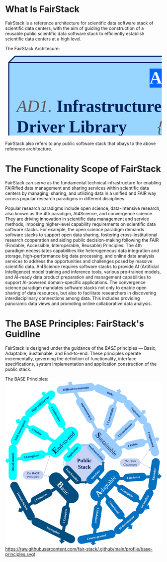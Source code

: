 # What Is FairStack
FairStack is a reference architecture for scientific data software stack of scientific data centers, with the aim of guiding the construction of a reusable public scientific data software stack to efficiently establish scientific data centers at a high level.

The FairStack Architecure:

<svg width="2769" height="1411" xmlns="http://www.w3.org/2000/svg" xmlns:xlink="http://www.w3.org/1999/xlink" xml:space="preserve" overflow="hidden"><g transform="translate(-682 -252)"><g><rect x="2118.5" y="1018.28" width="619.224" height="193.223" fill="#58BCFF" fill-opacity="0.529412"/><path d="M2737.72 1018.28 2756.5 999.5 2756.5 1192.72 2737.72 1211.5Z" fill="#4797CD" fill-rule="evenodd" fill-opacity="0.529412"/><path d="M2118.5 1018.28 2137.28 999.5 2756.5 999.5 2737.72 1018.28Z" fill="#79C9FF" fill-rule="evenodd" fill-opacity="0.529412"/><path d="M2118.5 1018.28 2137.28 999.5 2756.5 999.5 2756.5 1192.72 2737.72 1211.5 2118.5 1211.5ZM2118.5 1018.28 2737.72 1018.28 2756.5 999.5M2737.72 1018.28 2737.72 1211.5" stroke="#002060" stroke-width="3.4375" stroke-linecap="butt" stroke-linejoin="miter" stroke-miterlimit="8" stroke-opacity="1" fill="none" fill-rule="evenodd"/><text fill="#595959" fill-opacity="1" font-family="Times New Roman,Times New Roman_MSFontService,sans-serif" font-style="italic" font-variant="normal" font-weight="400" font-stretch="normal" font-size="55" text-anchor="start" direction="ltr" writing-mode="lr-tb" unicode-bidi="normal" text-decoration="none" transform="matrix(1 0 0 1 2143.5 1096)">AM3. </text><text fill="#002060" fill-opacity="1" font-family="Times New Roman,Times New Roman_MSFontService,sans-serif" font-style="normal" font-variant="normal" font-weight="700" font-stretch="normal" font-size="55" text-anchor="start" direction="ltr" writing-mode="lr-tb" unicode-bidi="normal" text-decoration="none" transform="matrix(1 0 0 1 2278.14 1096)">Knowledge Store</text><text fill="#595959" fill-opacity="1" font-family="Times New Roman,Times New Roman_MSFontService,sans-serif" font-style="italic" font-variant="normal" font-weight="400" font-stretch="normal" font-size="55" text-anchor="start" direction="ltr" writing-mode="lr-tb" unicode-bidi="normal" text-decoration="none" transform="matrix(1 0 0 1 2579.7 1190)">{FA3}</text><rect x="693.5" y="274.548" width="659.952" height="265.952" fill="#99D6FF" fill-opacity="1"/><path d="M1353.45 274.548 1373.5 254.5 1373.5 520.452 1353.45 540.5Z" fill="#7BACCD" fill-rule="evenodd" fill-opacity="1"/><path d="M693.5 274.548 713.548 254.5 1373.5 254.5 1353.45 274.548Z" fill="#ADDEFF" fill-rule="evenodd" fill-opacity="1"/><path d="M693.5 274.548 713.548 254.5 1373.5 254.5 1373.5 520.452 1353.45 540.5 693.5 540.5ZM693.5 274.548 1353.45 274.548 1373.5 254.5M1353.45 274.548 1353.45 540.5" stroke="#002060" stroke-width="3.4375" stroke-linecap="butt" stroke-linejoin="miter" stroke-miterlimit="8" stroke-opacity="1" fill="none" fill-rule="evenodd"/><text fill="#595959" fill-opacity="1" font-family="Times New Roman,Times New Roman_MSFontService,sans-serif" font-style="italic" font-variant="normal" font-weight="400" font-stretch="normal" font-size="55" text-anchor="start" direction="ltr" writing-mode="lr-tb" unicode-bidi="normal" text-decoration="none" transform="matrix(1 0 0 1 718.73 433)">AD1. </text><text fill="#002060" fill-opacity="1" font-family="Times New Roman,Times New Roman_MSFontService,sans-serif" font-style="normal" font-variant="normal" font-weight="700" font-stretch="normal" font-size="55" text-anchor="start" direction="ltr" writing-mode="lr-tb" unicode-bidi="normal" text-decoration="none" transform="matrix(1 0 0 1 847.063 433)">Infrastructure</text><text fill="#002060" fill-opacity="1" font-family="Times New Roman,Times New Roman_MSFontService,sans-serif" font-style="normal" font-variant="normal" font-weight="700" font-stretch="normal" font-size="55" text-anchor="start" direction="ltr" writing-mode="lr-tb" unicode-bidi="normal" text-decoration="none" transform="matrix(1 0 0 1 718.73 499)">Driver Library </text><text fill="#595959" fill-opacity="1" font-family="Times New Roman,Times New Roman_MSFontService,sans-serif" font-style="italic" font-variant="normal" font-weight="400" font-stretch="normal" font-size="55" text-anchor="start" direction="ltr" writing-mode="lr-tb" unicode-bidi="normal" text-decoration="none" transform="matrix(1 0 0 1 1170.92 499)">{FB5}</text><rect x="1370.5" y="273.026" width="2057.47" height="264.474" fill="#99D6FF" fill-opacity="1"/><path d="M3427.97 273.026 3446.5 254.5 3446.5 518.974 3427.97 537.5Z" fill="#7BACCD" fill-rule="evenodd" fill-opacity="1"/><path d="M1370.5 273.026 1389.03 254.5 3446.5 254.5 3427.97 273.026Z" fill="#ADDEFF" fill-rule="evenodd" fill-opacity="1"/><path d="M1370.5 273.026 1389.03 254.5 3446.5 254.5 3446.5 518.974 3427.97 537.5 1370.5 537.5ZM1370.5 273.026 3427.97 273.026 3446.5 254.5M3427.97 273.026 3427.97 537.5" stroke="#002060" stroke-width="3.4375" stroke-linecap="butt" stroke-linejoin="miter" stroke-miterlimit="8" stroke-opacity="1" fill="none" fill-rule="evenodd"/><text fill="#595959" fill-opacity="1" font-family="Times New Roman,Times New Roman_MSFontService,sans-serif" font-style="italic" font-variant="normal" font-weight="400" font-stretch="normal" font-size="55" text-anchor="start" direction="ltr" writing-mode="lr-tb" unicode-bidi="normal" text-decoration="none" transform="matrix(1 0 0 1 1395.56 431)">AD3. </text><text fill="#002060" fill-opacity="1" font-family="Times New Roman,Times New Roman_MSFontService,sans-serif" font-style="normal" font-variant="normal" font-weight="700" font-stretch="normal" font-size="55" text-anchor="start" direction="ltr" writing-mode="lr-tb" unicode-bidi="normal" text-decoration="none" transform="matrix(1 0 0 1 1523.89 431)">Domain Operator</text><text fill="#002060" fill-opacity="1" font-family="Times New Roman,Times New Roman_MSFontService,sans-serif" font-style="normal" font-variant="normal" font-weight="700" font-stretch="normal" font-size="55" text-anchor="start" direction="ltr" writing-mode="lr-tb" unicode-bidi="normal" text-decoration="none" transform="matrix(1 0 0 1 1395.56 497)">Library</text><text fill="#595959" fill-opacity="1" font-family="Times New Roman,Times New Roman_MSFontService,sans-serif" font-style="italic" font-variant="normal" font-weight="400" font-stretch="normal" font-size="55" text-anchor="start" direction="ltr" writing-mode="lr-tb" unicode-bidi="normal" text-decoration="none" transform="matrix(1 0 0 1 1706.08 497)">{FD5, FA5, FC5}   </text><rect x="2116.5" y="355.035" width="896.465" height="184.465" fill="#99D6FF" fill-opacity="1"/><path d="M3012.97 355.035 3032.5 335.5 3032.5 519.965 3012.97 539.5Z" fill="#7BACCD" fill-rule="evenodd" fill-opacity="1"/><path d="M2116.5 355.035 2136.04 335.5 3032.5 335.5 3012.97 355.035Z" fill="#ADDEFF" fill-rule="evenodd" fill-opacity="1"/><path d="M2116.5 355.035 2136.04 335.5 3032.5 335.5 3032.5 519.965 3012.97 539.5 2116.5 539.5ZM2116.5 355.035 3012.97 355.035 3032.5 335.5M3012.97 355.035 3012.97 539.5" stroke="#002060" stroke-width="3.4375" stroke-linecap="butt" stroke-linejoin="miter" stroke-miterlimit="8" stroke-opacity="1" fill="none" fill-rule="evenodd"/><text fill="#595959" fill-opacity="1" font-family="Times New Roman,Times New Roman_MSFontService,sans-serif" font-style="italic" font-variant="normal" font-weight="400" font-stretch="normal" font-size="55" text-anchor="start" direction="ltr" writing-mode="lr-tb" unicode-bidi="normal" text-decoration="none" transform="matrix(1 0 0 1 2207.97 433)">AD2. </text><text fill="#002060" fill-opacity="1" font-family="Times New Roman,Times New Roman_MSFontService,sans-serif" font-style="normal" font-variant="normal" font-weight="700" font-stretch="normal" font-size="55" text-anchor="start" direction="ltr" writing-mode="lr-tb" unicode-bidi="normal" text-decoration="none" transform="matrix(1 0 0 1 2336.3 433)">Domain Schema </text><text fill="#002060" fill-opacity="1" font-family="Times New Roman,Times New Roman_MSFontService,sans-serif" font-style="normal" font-variant="normal" font-weight="700" font-stretch="normal" font-size="55" text-anchor="start" direction="ltr" writing-mode="lr-tb" unicode-bidi="normal" text-decoration="none" transform="matrix(1 0 0 1 2733.33 433)">Library</text><text fill="#595959" fill-opacity="1" font-family="Times New Roman,Times New Roman_MSFontService,sans-serif" font-style="italic" font-variant="normal" font-weight="400" font-stretch="normal" font-size="55" text-anchor="start" direction="ltr" writing-mode="lr-tb" unicode-bidi="normal" text-decoration="none" transform="matrix(1 0 0 1 2841.34 499)">{FO5}</text><rect x="693.5" y="1353.99" width="621.507" height="292.506" fill="#DCE4F8" fill-opacity="1"/><path d="M1315.01 1353.99 1334.5 1334.5 1334.5 1627.01 1315.01 1646.5Z" fill="#B1B7C7" fill-rule="evenodd" fill-opacity="1"/><path d="M693.5 1353.99 712.993 1334.5 1334.5 1334.5 1315.01 1353.99Z" fill="#E3E9F9" fill-rule="evenodd" fill-opacity="1"/><path d="M693.5 1353.99 712.993 1334.5 1334.5 1334.5 1334.5 1627.01 1315.01 1646.5 693.5 1646.5ZM693.5 1353.99 1315.01 1353.99 1334.5 1334.5M1315.01 1353.99 1315.01 1646.5" stroke="#002060" stroke-width="3.4375" stroke-linecap="butt" stroke-linejoin="miter" stroke-miterlimit="8" stroke-opacity="1" fill="none" fill-rule="evenodd"/><text fill="#595959" fill-opacity="1" font-family="Times New Roman,Times New Roman_MSFontService,sans-serif" font-style="italic" font-variant="normal" font-weight="400" font-stretch="normal" font-size="55" text-anchor="start" direction="ltr" writing-mode="lr-tb" unicode-bidi="normal" text-decoration="none" transform="matrix(1 0 0 1 718.73 1433)">AI1. </text><text fill="#002060" fill-opacity="1" font-family="Times New Roman,Times New Roman_MSFontService,sans-serif" font-style="normal" font-variant="normal" font-weight="700" font-stretch="normal" font-size="55" text-anchor="start" direction="ltr" writing-mode="lr-tb" unicode-bidi="normal" text-decoration="none" transform="matrix(1 0 0 1 825.866 1433)">Infrastructure </text><text fill="#002060" fill-opacity="1" font-family="Times New Roman,Times New Roman_MSFontService,sans-serif" font-style="normal" font-variant="normal" font-weight="700" font-stretch="normal" font-size="55" text-anchor="start" direction="ltr" writing-mode="lr-tb" unicode-bidi="normal" text-decoration="none" transform="matrix(1 0 0 1 718.73 1499)">Manager</text><text fill="#595959" fill-opacity="1" font-family="Times New Roman,Times New Roman_MSFontService,sans-serif" font-style="italic" font-variant="normal" font-weight="400" font-stretch="normal" font-size="55" text-anchor="start" direction="ltr" writing-mode="lr-tb" unicode-bidi="normal" text-decoration="none" transform="matrix(1 0 0 1 1021.23 1609)">{FB1, FD1}</text><rect x="693.5" y="1141.95" width="620.555" height="192.554" fill="#DCE4F8" fill-opacity="1"/><path d="M1314.05 1141.95 1334.5 1121.5 1334.5 1314.05 1314.05 1334.5Z" fill="#B1B7C7" fill-rule="evenodd" fill-opacity="1"/><path d="M693.5 1141.95 713.945 1121.5 1334.5 1121.5 1314.05 1141.95Z" fill="#E3E9F9" fill-rule="evenodd" fill-opacity="1"/><path d="M693.5 1141.95 713.945 1121.5 1334.5 1121.5 1334.5 1314.05 1314.05 1334.5 693.5 1334.5ZM693.5 1141.95 1314.05 1141.95 1334.5 1121.5M1314.05 1141.95 1314.05 1334.5" stroke="#002060" stroke-width="3.4375" stroke-linecap="butt" stroke-linejoin="miter" stroke-miterlimit="8" stroke-opacity="1" fill="none" fill-rule="evenodd"/><text fill="#595959" fill-opacity="1" font-family="Times New Roman,Times New Roman_MSFontService,sans-serif" font-style="italic" font-variant="normal" font-weight="400" font-stretch="normal" font-size="55" text-anchor="start" direction="ltr" writing-mode="lr-tb" unicode-bidi="normal" text-decoration="none" transform="matrix(1 0 0 1 718.73 1221)">AI2. </text><text fill="#002060" fill-opacity="1" font-family="Times New Roman,Times New Roman_MSFontService,sans-serif" font-style="normal" font-variant="normal" font-weight="700" font-stretch="normal" font-size="55" text-anchor="start" direction="ltr" writing-mode="lr-tb" unicode-bidi="normal" text-decoration="none" transform="matrix(1 0 0 1 825.866 1221)">AAI</text><text fill="#595959" fill-opacity="1" font-family="Times New Roman,Times New Roman_MSFontService,sans-serif" font-style="italic" font-variant="normal" font-weight="400" font-stretch="normal" font-size="55" text-anchor="start" direction="ltr" writing-mode="lr-tb" unicode-bidi="normal" text-decoration="none" transform="matrix(1 0 0 1 1017.79 1315)">{FO1, FC1}</text><rect x="693.5" y="614.336" width="619.164" height="507.164" fill="#DCE4F8" fill-opacity="1"/><path d="M1312.66 614.336 1331.5 595.5 1331.5 1102.66 1312.66 1121.5Z" fill="#B1B7C7" fill-rule="evenodd" fill-opacity="1"/><path d="M693.5 614.336 712.336 595.5 1331.5 595.5 1312.66 614.336Z" fill="#E3E9F9" fill-rule="evenodd" fill-opacity="1"/><path d="M693.5 614.336 712.336 595.5 1331.5 595.5 1331.5 1102.66 1312.66 1121.5 693.5 1121.5ZM693.5 614.336 1312.66 614.336 1331.5 595.5M1312.66 614.336 1312.66 1121.5" stroke="#002060" stroke-width="3.4375" stroke-linecap="butt" stroke-linejoin="miter" stroke-miterlimit="8" stroke-opacity="1" fill="none" fill-rule="evenodd"/><text fill="#595959" fill-opacity="1" font-family="Times New Roman,Times New Roman_MSFontService,sans-serif" font-style="italic" font-variant="normal" font-weight="400" font-stretch="normal" font-size="55" text-anchor="start" direction="ltr" writing-mode="lr-tb" unicode-bidi="normal" text-decoration="none" transform="matrix(1 0 0 1 735.872 852)">AI3. </text><text fill="#002060" fill-opacity="1" font-family="Times New Roman,Times New Roman_MSFontService,sans-serif" font-style="normal" font-variant="normal" font-weight="700" font-stretch="normal" font-size="55" text-anchor="start" direction="ltr" writing-mode="lr-tb" unicode-bidi="normal" text-decoration="none" transform="matrix(1 0 0 1 843.007 852)">Model Training &amp; </text><text fill="#002060" fill-opacity="1" font-family="Times New Roman,Times New Roman_MSFontService,sans-serif" font-style="normal" font-variant="normal" font-weight="700" font-stretch="normal" font-size="55" text-anchor="start" direction="ltr" writing-mode="lr-tb" unicode-bidi="normal" text-decoration="none" transform="matrix(1 0 0 1 734.474 918)">Reasoning Framework</text><text fill="#595959" fill-opacity="1" font-family="Times New Roman,Times New Roman_MSFontService,sans-serif" font-style="italic" font-variant="normal" font-weight="400" font-stretch="normal" font-size="55" text-anchor="start" direction="ltr" writing-mode="lr-tb" unicode-bidi="normal" text-decoration="none" transform="matrix(1 0 0 1 1154.93 1078)">{FA1}</text><path d="M862.069 648.445 1214 648.445 1214 709.445 862.069 709.445Z" fill="#0066FF" fill-rule="evenodd" fill-opacity="1"/><path d="M960.703 714.445 1101.64 714.445 1101.64 775.445 960.703 775.445Z" fill="#0066FF" fill-rule="evenodd" fill-opacity="1"/><text fill="#FFFFFF" fill-opacity="1" font-family="Times New Roman,Times New Roman_MSFontService,sans-serif" font-style="normal" font-variant="normal" font-weight="700" font-stretch="normal" font-size="55" text-anchor="start" direction="ltr" writing-mode="lr-tb" unicode-bidi="normal" text-decoration="none" transform="matrix(1 0 0 1 862.069 696)">Infrastructure </text><text fill="#FFFFFF" fill-opacity="1" font-family="Times New Roman,Times New Roman_MSFontService,sans-serif" font-style="normal" font-variant="normal" font-weight="700" font-stretch="normal" font-size="55" text-anchor="start" direction="ltr" writing-mode="lr-tb" unicode-bidi="normal" text-decoration="none" transform="matrix(1 0 0 1 960.703 762)">Layer</text><rect x="1435.5" y="1126.91" width="558.585" height="519.585" fill="#C4CFF3" fill-opacity="1"/><path d="M1994.09 1126.91 2013.5 1107.5 2013.5 1627.09 1994.09 1646.5Z" fill="#9EA6C3" fill-rule="evenodd" fill-opacity="1"/><path d="M1435.5 1126.91 1454.91 1107.5 2013.5 1107.5 1994.09 1126.91Z" fill="#D0D8F5" fill-rule="evenodd" fill-opacity="1"/><path d="M1435.5 1126.91 1454.91 1107.5 2013.5 1107.5 2013.5 1627.09 1994.09 1646.5 1435.5 1646.5ZM1435.5 1126.91 1994.09 1126.91 2013.5 1107.5M1994.09 1126.91 1994.09 1646.5" stroke="#002060" stroke-width="3.4375" stroke-linecap="butt" stroke-linejoin="miter" stroke-miterlimit="8" stroke-opacity="1" fill="none" fill-rule="evenodd"/><text fill="#595959" fill-opacity="1" font-family="Times New Roman,Times New Roman_MSFontService,sans-serif" font-style="italic" font-variant="normal" font-weight="400" font-stretch="normal" font-size="55" text-anchor="start" direction="ltr" writing-mode="lr-tb" unicode-bidi="normal" text-decoration="none" transform="matrix(1 0 0 1 1460.51 1206)">AP1. </text><text fill="#002060" fill-opacity="1" font-family="Times New Roman,Times New Roman_MSFontService,sans-serif" font-style="normal" font-variant="normal" font-weight="700" font-stretch="normal" font-size="55" text-anchor="start" direction="ltr" writing-mode="lr-tb" unicode-bidi="normal" text-decoration="none" transform="matrix(1 0 0 1 1583.11 1206)">Big Data </text><text fill="#002060" fill-opacity="1" font-family="Times New Roman,Times New Roman_MSFontService,sans-serif" font-style="normal" font-variant="normal" font-weight="700" font-stretch="normal" font-size="55" text-anchor="start" direction="ltr" writing-mode="lr-tb" unicode-bidi="normal" text-decoration="none" transform="matrix(1 0 0 1 1460.51 1272)">Pipeline Framework</text><text fill="#595959" fill-opacity="1" font-family="Times New Roman,Times New Roman_MSFontService,sans-serif" font-style="italic" font-variant="normal" font-weight="400" font-stretch="normal" font-size="55" text-anchor="start" direction="ltr" writing-mode="lr-tb" unicode-bidi="normal" text-decoration="none" transform="matrix(1 0 0 1 1460.51 1476)">{FB2, FO2, FD2, FC2}</text><rect x="1437.5" y="613.604" width="554.896" height="493.896" fill="#C4CFF3" fill-opacity="1"/><path d="M1992.4 613.604 2010.5 595.5 2010.5 1089.4 1992.4 1107.5Z" fill="#9EA6C3" fill-rule="evenodd" fill-opacity="1"/><path d="M1437.5 613.604 1455.6 595.5 2010.5 595.5 1992.4 613.604Z" fill="#D0D8F5" fill-rule="evenodd" fill-opacity="1"/><path d="M1437.5 613.604 1455.6 595.5 2010.5 595.5 2010.5 1089.4 1992.4 1107.5 1437.5 1107.5ZM1437.5 613.604 1992.4 613.604 2010.5 595.5M1992.4 613.604 1992.4 1107.5" stroke="#002060" stroke-width="3.4375" stroke-linecap="butt" stroke-linejoin="miter" stroke-miterlimit="8" stroke-opacity="1" fill="none" fill-rule="evenodd"/><text fill="#595959" fill-opacity="1" font-family="Times New Roman,Times New Roman_MSFontService,sans-serif" font-style="italic" font-variant="normal" font-weight="400" font-stretch="normal" font-size="55" text-anchor="start" direction="ltr" writing-mode="lr-tb" unicode-bidi="normal" text-decoration="none" transform="matrix(1 0 0 1 1462.73 844)">AP2. </text><text fill="#002060" fill-opacity="1" font-family="Times New Roman,Times New Roman_MSFontService,sans-serif" font-style="normal" font-variant="normal" font-weight="700" font-stretch="normal" font-size="55" text-anchor="start" direction="ltr" writing-mode="lr-tb" unicode-bidi="normal" text-decoration="none" transform="matrix(1 0 0 1 1585.34 844)">Knowledge </text><text fill="#002060" fill-opacity="1" font-family="Times New Roman,Times New Roman_MSFontService,sans-serif" font-style="normal" font-variant="normal" font-weight="700" font-stretch="normal" font-size="55" text-anchor="start" direction="ltr" writing-mode="lr-tb" unicode-bidi="normal" text-decoration="none" transform="matrix(1 0 0 1 1462.73 910)">Extraction </text><text fill="#002060" fill-opacity="1" font-family="Times New Roman,Times New Roman_MSFontService,sans-serif" font-style="normal" font-variant="normal" font-weight="700" font-stretch="normal" font-size="55" text-anchor="start" direction="ltr" writing-mode="lr-tb" unicode-bidi="normal" text-decoration="none" transform="matrix(1 0 0 1 1462.73 976)">Operators</text><text fill="#595959" fill-opacity="1" font-family="Times New Roman,Times New Roman_MSFontService,sans-serif" font-style="italic" font-variant="normal" font-weight="400" font-stretch="normal" font-size="55" text-anchor="start" direction="ltr" writing-mode="lr-tb" unicode-bidi="normal" text-decoration="none" transform="matrix(1 0 0 1 1833.61 1070)">{FA2}</text><rect x="2114.5" y="1457.72" width="624.781" height="188.78" fill="#58BCFF" fill-opacity="0.529412"/><path d="M2739.28 1457.72 2756.5 1440.5 2756.5 1629.28 2739.28 1646.5Z" fill="#4797CD" fill-rule="evenodd" fill-opacity="0.529412"/><path d="M2114.5 1457.72 2131.72 1440.5 2756.5 1440.5 2739.28 1457.72Z" fill="#79C9FF" fill-rule="evenodd" fill-opacity="0.529412"/><path d="M2114.5 1457.72 2131.72 1440.5 2756.5 1440.5 2756.5 1629.28 2739.28 1646.5 2114.5 1646.5ZM2114.5 1457.72 2739.28 1457.72 2756.5 1440.5M2739.28 1457.72 2739.28 1646.5" stroke="#002060" stroke-width="3.4375" stroke-linecap="butt" stroke-linejoin="miter" stroke-miterlimit="8" stroke-opacity="1" fill="none" fill-rule="evenodd"/><text fill="#595959" fill-opacity="1" font-family="Times New Roman,Times New Roman_MSFontService,sans-serif" font-style="italic" font-variant="normal" font-weight="400" font-stretch="normal" font-size="55" text-anchor="start" direction="ltr" writing-mode="lr-tb" unicode-bidi="normal" text-decoration="none" transform="matrix(1 0 0 1 2140.04 1539)">AM1. </text><text fill="#002060" fill-opacity="1" font-family="Times New Roman,Times New Roman_MSFontService,sans-serif" font-style="normal" font-variant="normal" font-weight="700" font-stretch="normal" font-size="55" text-anchor="start" direction="ltr" writing-mode="lr-tb" unicode-bidi="normal" text-decoration="none" transform="matrix(1 0 0 1 2274.67 1539)">Unified Data </text><text fill="#002060" fill-opacity="1" font-family="Times New Roman,Times New Roman_MSFontService,sans-serif" font-style="normal" font-variant="normal" font-weight="700" font-stretch="normal" font-size="55" text-anchor="start" direction="ltr" writing-mode="lr-tb" unicode-bidi="normal" text-decoration="none" transform="matrix(1 0 0 1 2140.04 1605)">Store</text><text fill="#595959" fill-opacity="1" font-family="Times New Roman,Times New Roman_MSFontService,sans-serif" font-style="italic" font-variant="normal" font-weight="400" font-stretch="normal" font-size="55" text-anchor="start" direction="ltr" writing-mode="lr-tb" unicode-bidi="normal" text-decoration="none" transform="matrix(1 0 0 1 2567.02 1605)">{FB3}</text><rect x="2118.5" y="612.708" width="618.792" height="386.792" fill="#58BCFF" fill-opacity="0.529412"/><path d="M2737.29 612.708 2755.5 594.5 2755.5 981.292 2737.29 999.5Z" fill="#4797CD" fill-rule="evenodd" fill-opacity="0.529412"/><path d="M2118.5 612.708 2136.71 594.5 2755.5 594.5 2737.29 612.708Z" fill="#79C9FF" fill-rule="evenodd" fill-opacity="0.529412"/><path d="M2118.5 612.708 2136.71 594.5 2755.5 594.5 2755.5 981.292 2737.29 999.5 2118.5 999.5ZM2118.5 612.708 2737.29 612.708 2755.5 594.5M2737.29 612.708 2737.29 999.5" stroke="#002060" stroke-width="3.4375" stroke-linecap="butt" stroke-linejoin="miter" stroke-miterlimit="8" stroke-opacity="1" fill="none" fill-rule="evenodd"/><text fill="#595959" fill-opacity="1" font-family="Times New Roman,Times New Roman_MSFontService,sans-serif" font-style="italic" font-variant="normal" font-weight="400" font-stretch="normal" font-size="55" text-anchor="start" direction="ltr" writing-mode="lr-tb" unicode-bidi="normal" text-decoration="none" transform="matrix(1 0 0 1 2143.84 842)">AM4. </text><text fill="#002060" fill-opacity="1" font-family="Times New Roman,Times New Roman_MSFontService,sans-serif" font-style="normal" font-variant="normal" font-weight="700" font-stretch="normal" font-size="55" text-anchor="start" direction="ltr" writing-mode="lr-tb" unicode-bidi="normal" text-decoration="none" transform="matrix(1 0 0 1 2278.48 842)">Semantic Data </text><text fill="#002060" fill-opacity="1" font-family="Times New Roman,Times New Roman_MSFontService,sans-serif" font-style="normal" font-variant="normal" font-weight="700" font-stretch="normal" font-size="55" text-anchor="start" direction="ltr" writing-mode="lr-tb" unicode-bidi="normal" text-decoration="none" transform="matrix(1 0 0 1 2143.84 908)">Provider</text><rect x="2840.5" y="1409.33" width="588.169" height="238.169" fill="#58BCFF" fill-opacity="0.341176"/><path d="M3428.67 1409.33 3447.5 1390.5 3447.5 1628.67 3428.67 1647.5Z" fill="#4797CD" fill-rule="evenodd" fill-opacity="0.341176"/><path d="M2840.5 1409.33 2859.33 1390.5 3447.5 1390.5 3428.67 1409.33Z" fill="#79C9FF" fill-rule="evenodd" fill-opacity="0.341176"/><path d="M2840.5 1409.33 2859.33 1390.5 3447.5 1390.5 3447.5 1628.67 3428.67 1647.5 2840.5 1647.5ZM2840.5 1409.33 3428.67 1409.33 3447.5 1390.5M3428.67 1409.33 3428.67 1647.5" stroke="#002060" stroke-width="3.4375" stroke-linecap="butt" stroke-linejoin="miter" stroke-miterlimit="8" stroke-opacity="1" fill="none" fill-rule="evenodd"/><text fill="#595959" fill-opacity="1" font-family="Times New Roman,Times New Roman_MSFontService,sans-serif" font-style="italic" font-variant="normal" font-weight="400" font-stretch="normal" font-size="55" text-anchor="start" direction="ltr" writing-mode="lr-tb" unicode-bidi="normal" text-decoration="none" transform="matrix(1 0 0 1 2866.09 1479)">AA1. </text><text fill="#002060" fill-opacity="1" font-family="Times New Roman,Times New Roman_MSFontService,sans-serif" font-style="normal" font-variant="normal" font-weight="700" font-stretch="normal" font-size="55" text-anchor="start" direction="ltr" writing-mode="lr-tb" unicode-bidi="normal" text-decoration="none" transform="matrix(1 0 0 1 2988.69 1479)">Data Sharing </text><text fill="#002060" fill-opacity="1" font-family="Times New Roman,Times New Roman_MSFontService,sans-serif" font-style="normal" font-variant="normal" font-weight="700" font-stretch="normal" font-size="55" text-anchor="start" direction="ltr" writing-mode="lr-tb" unicode-bidi="normal" text-decoration="none" transform="matrix(1 0 0 1 2866.09 1545)">Service Engine</text><text fill="#595959" fill-opacity="1" font-family="Times New Roman,Times New Roman_MSFontService,sans-serif" font-style="italic" font-variant="normal" font-weight="400" font-stretch="normal" font-size="55" text-anchor="start" direction="ltr" writing-mode="lr-tb" unicode-bidi="normal" text-decoration="none" transform="matrix(1 0 0 1 3257.96 1617)">{FO4}</text><rect x="2844.5" y="1125.6" width="581.897" height="265.897" fill="#58BCFF" fill-opacity="0.341176"/><path d="M3426.4 1125.6 3447.5 1104.5 3447.5 1370.4 3426.4 1391.5Z" fill="#4797CD" fill-rule="evenodd" fill-opacity="0.341176"/><path d="M2844.5 1125.6 2865.6 1104.5 3447.5 1104.5 3426.4 1125.6Z" fill="#79C9FF" fill-rule="evenodd" fill-opacity="0.341176"/><path d="M2844.5 1125.6 2865.6 1104.5 3447.5 1104.5 3447.5 1370.4 3426.4 1391.5 2844.5 1391.5ZM2844.5 1125.6 3426.4 1125.6 3447.5 1104.5M3426.4 1125.6 3426.4 1391.5" stroke="#002060" stroke-width="3.4375" stroke-linecap="butt" stroke-linejoin="miter" stroke-miterlimit="8" stroke-opacity="1" fill="none" fill-rule="evenodd"/><text fill="#595959" fill-opacity="1" font-family="Times New Roman,Times New Roman_MSFontService,sans-serif" font-style="italic" font-variant="normal" font-weight="400" font-stretch="normal" font-size="55" text-anchor="start" direction="ltr" writing-mode="lr-tb" unicode-bidi="normal" text-decoration="none" transform="matrix(1 0 0 1 2869.69 1204)">AA2. </text><text fill="#002060" fill-opacity="1" font-family="Times New Roman,Times New Roman_MSFontService,sans-serif" font-style="normal" font-variant="normal" font-weight="700" font-stretch="normal" font-size="55" text-anchor="start" direction="ltr" writing-mode="lr-tb" unicode-bidi="normal" text-decoration="none" transform="matrix(1 0 0 1 2992.29 1204)">Data</text><text fill="#002060" fill-opacity="1" font-family="Times New Roman,Times New Roman_MSFontService,sans-serif" font-style="normal" font-variant="normal" font-weight="700" font-stretch="normal" font-size="55" text-anchor="start" direction="ltr" writing-mode="lr-tb" unicode-bidi="normal" text-decoration="none" transform="matrix(1 0 0 1 3115.88 1204)">Analysis </text><text fill="#002060" fill-opacity="1" font-family="Times New Roman,Times New Roman_MSFontService,sans-serif" font-style="normal" font-variant="normal" font-weight="700" font-stretch="normal" font-size="55" text-anchor="start" direction="ltr" writing-mode="lr-tb" unicode-bidi="normal" text-decoration="none" transform="matrix(1 0 0 1 2869.69 1270)">Service Engine</text><text fill="#595959" fill-opacity="1" font-family="Times New Roman,Times New Roman_MSFontService,sans-serif" font-style="italic" font-variant="normal" font-weight="400" font-stretch="normal" font-size="55" text-anchor="start" direction="ltr" writing-mode="lr-tb" unicode-bidi="normal" text-decoration="none" transform="matrix(1 0 0 1 3017.71 1353)">{FB4, FD4, FA4}</text><rect x="2845.5" y="613.217" width="580.283" height="489.283" fill="#58BCFF" fill-opacity="0.341176"/><path d="M3425.78 613.217 3447.5 591.5 3447.5 1080.78 3425.78 1102.5Z" fill="#4797CD" fill-rule="evenodd" fill-opacity="0.341176"/><path d="M2845.5 613.217 2867.22 591.5 3447.5 591.5 3425.78 613.217Z" fill="#79C9FF" fill-rule="evenodd" fill-opacity="0.341176"/><path d="M2845.5 613.217 2867.22 591.5 3447.5 591.5 3447.5 1080.78 3425.78 1102.5 2845.5 1102.5ZM2845.5 613.217 3425.78 613.217 3447.5 591.5M3425.78 613.217 3425.78 1102.5" stroke="#002060" stroke-width="3.4375" stroke-linecap="butt" stroke-linejoin="miter" stroke-miterlimit="8" stroke-opacity="1" fill="none" fill-rule="evenodd"/><text fill="#595959" fill-opacity="1" font-family="Times New Roman,Times New Roman_MSFontService,sans-serif" font-style="italic" font-variant="normal" font-weight="400" font-stretch="normal" font-size="55" text-anchor="start" direction="ltr" writing-mode="lr-tb" unicode-bidi="normal" text-decoration="none" transform="matrix(1 0 0 1 2870.72 844)">AA3. </text><text fill="#002060" fill-opacity="1" font-family="Times New Roman,Times New Roman_MSFontService,sans-serif" font-style="normal" font-variant="normal" font-weight="700" font-stretch="normal" font-size="55" text-anchor="start" direction="ltr" writing-mode="lr-tb" unicode-bidi="normal" text-decoration="none" transform="matrix(1 0 0 1 2993.32 844)">Collaborative </text><text fill="#002060" fill-opacity="1" font-family="Times New Roman,Times New Roman_MSFontService,sans-serif" font-style="normal" font-variant="normal" font-weight="700" font-stretch="normal" font-size="55" text-anchor="start" direction="ltr" writing-mode="lr-tb" unicode-bidi="normal" text-decoration="none" transform="matrix(1 0 0 1 2870.72 910)">Workflow </text><text fill="#002060" fill-opacity="1" font-family="Times New Roman,Times New Roman_MSFontService,sans-serif" font-style="normal" font-variant="normal" font-weight="700" font-stretch="normal" font-size="55" text-anchor="start" direction="ltr" writing-mode="lr-tb" unicode-bidi="normal" text-decoration="none" transform="matrix(1 0 0 1 3119.77 910)">Framework</text><path d="M1146.69 294.069 1566.64 294.069 1566.64 355.069 1146.69 355.069Z" fill="#0066FF" fill-rule="evenodd" fill-opacity="1"/><text fill="#FFFFFF" fill-opacity="1" font-family="Times New Roman,Times New Roman_MSFontService,sans-serif" font-style="normal" font-variant="normal" font-weight="700" font-stretch="normal" font-size="55" text-anchor="start" direction="ltr" writing-mode="lr-tb" unicode-bidi="normal" text-decoration="none" transform="matrix(1 0 0 1 1146.69 342)">Adaptation Layer</text><path d="M1059 537 1059 571 1087 571 1031 605 975 571 1003 571 1003 537Z" fill="#0066FF" fill-rule="evenodd" fill-opacity="1"/><path d="M1773.75 535 1773.75 569 1802 569 1745.5 603 1689 569 1717.25 569 1717.25 535Z" fill="#0066FF" fill-rule="evenodd" fill-opacity="1"/><path d="M2468 535 2468 569 2496 569 2440 603 2384 569 2412 569 2412 535Z" fill="#0066FF" fill-rule="evenodd" fill-opacity="1"/><path d="M1532.81 648.445 1923.13 648.445 1923.13 709.445 1532.81 709.445Z" fill="#0066FF" fill-rule="evenodd" fill-opacity="1"/><path d="M1650.63 714.445 1791.56 714.445 1791.56 775.445 1650.63 775.445Z" fill="#0066FF" fill-rule="evenodd" fill-opacity="1"/><text fill="#FFFFFF" fill-opacity="1" font-family="Times New Roman,Times New Roman_MSFontService,sans-serif" font-style="normal" font-variant="normal" font-weight="700" font-stretch="normal" font-size="55" text-anchor="start" direction="ltr" writing-mode="lr-tb" unicode-bidi="normal" text-decoration="none" transform="matrix(1 0 0 1 1532.81 696)">Data Processing </text><text fill="#FFFFFF" fill-opacity="1" font-family="Times New Roman,Times New Roman_MSFontService,sans-serif" font-style="normal" font-variant="normal" font-weight="700" font-stretch="normal" font-size="55" text-anchor="start" direction="ltr" writing-mode="lr-tb" unicode-bidi="normal" text-decoration="none" transform="matrix(1 0 0 1 1650.63 762)">Layer</text><path d="M2210.88 648.445 2660.04 648.445 2660.04 709.445 2210.88 709.445Z" fill="#0066FF" fill-rule="evenodd" fill-opacity="1"/><path d="M2358.12 714.445 2499.05 714.445 2499.05 775.445 2358.12 775.445Z" fill="#0066FF" fill-rule="evenodd" fill-opacity="1"/><text fill="#FFFFFF" fill-opacity="1" font-family="Times New Roman,Times New Roman_MSFontService,sans-serif" font-style="normal" font-variant="normal" font-weight="700" font-stretch="normal" font-size="55" text-anchor="start" direction="ltr" writing-mode="lr-tb" unicode-bidi="normal" text-decoration="none" transform="matrix(1 0 0 1 2210.88 696)">Data Management </text><text fill="#FFFFFF" fill-opacity="1" font-family="Times New Roman,Times New Roman_MSFontService,sans-serif" font-style="normal" font-variant="normal" font-weight="700" font-stretch="normal" font-size="55" text-anchor="start" direction="ltr" writing-mode="lr-tb" unicode-bidi="normal" text-decoration="none" transform="matrix(1 0 0 1 2358.12 762)">Layer</text><path d="M2967.19 648.445 3302.75 648.445 3302.75 709.445 2967.19 709.445Z" fill="#0066FF" fill-rule="evenodd" fill-opacity="1"/><path d="M3057.64 714.445 3198.57 714.445 3198.57 775.445 3057.64 775.445Z" fill="#0066FF" fill-rule="evenodd" fill-opacity="1"/><text fill="#FFFFFF" fill-opacity="1" font-family="Times New Roman,Times New Roman_MSFontService,sans-serif" font-style="normal" font-variant="normal" font-weight="700" font-stretch="normal" font-size="55" text-anchor="start" direction="ltr" writing-mode="lr-tb" unicode-bidi="normal" text-decoration="none" transform="matrix(1 0 0 1 2967.19 696)">Data Analysis </text><text fill="#FFFFFF" fill-opacity="1" font-family="Times New Roman,Times New Roman_MSFontService,sans-serif" font-style="normal" font-variant="normal" font-weight="700" font-stretch="normal" font-size="55" text-anchor="start" direction="ltr" writing-mode="lr-tb" unicode-bidi="normal" text-decoration="none" transform="matrix(1 0 0 1 3057.64 762)">Layer</text><path d="M1316.5 682.188 1471.43 682.188 1471.43 702.813 1316.5 702.813ZM1461.12 661.563 1523 692.501 1461.12 723.438Z" fill="#0066FF" fill-rule="nonzero" fill-opacity="1"/><path d="M2682.5 682.188 2824.76 682.188 2824.76 702.813 2682.5 702.813ZM2814.45 661.563 2876.32 692.501 2814.45 723.438Z" fill="#0066FF" fill-rule="nonzero" fill-opacity="1"/><path d="M2029.51 682.188 2152.18 682.31 2152.16 702.935 2029.49 702.813ZM2141.89 661.675 2203.73 692.674 2141.83 723.55Z" fill="#0066FF" fill-rule="nonzero" fill-opacity="1"/><text fill="#595959" fill-opacity="1" font-family="Times New Roman,Times New Roman_MSFontService,sans-serif" font-style="italic" font-variant="normal" font-weight="400" font-stretch="normal" font-size="55" text-anchor="start" direction="ltr" writing-mode="lr-tb" unicode-bidi="normal" text-decoration="none" transform="matrix(1 0 0 1 2433.08 955)">{FO3</text><text fill="#595959" fill-opacity="1" font-family="Times New Roman,Times New Roman_MSFontService,sans-serif" font-style="italic" font-variant="normal" font-weight="400" font-stretch="normal" font-size="55" text-anchor="start" direction="ltr" writing-mode="lr-tb" unicode-bidi="normal" text-decoration="none" transform="matrix(1 0 0 1 2555.69 955)">, FC3</text><text fill="#595959" fill-opacity="1" font-family="Times New Roman,Times New Roman_MSFontService,sans-serif" font-style="italic" font-variant="normal" font-weight="400" font-stretch="normal" font-size="55" text-anchor="start" direction="ltr" writing-mode="lr-tb" unicode-bidi="normal" text-decoration="none" transform="matrix(1 0 0 1 2681.16 955)">}</text><text fill="#595959" fill-opacity="1" font-family="Times New Roman,Times New Roman_MSFontService,sans-serif" font-style="italic" font-variant="normal" font-weight="400" font-stretch="normal" font-size="55" text-anchor="start" direction="ltr" writing-mode="lr-tb" unicode-bidi="normal" text-decoration="none" transform="matrix(1 0 0 1 3244.27 1069)">{</text><text fill="#595959" fill-opacity="1" font-family="Times New Roman,Times New Roman_MSFontService,sans-serif" font-style="italic" font-variant="normal" font-weight="400" font-stretch="normal" font-size="55" text-anchor="start" direction="ltr" writing-mode="lr-tb" unicode-bidi="normal" text-decoration="none" transform="matrix(1 0 0 1 3266.04 1069)">FC4</text><text fill="#595959" fill-opacity="1" font-family="Times New Roman,Times New Roman_MSFontService,sans-serif" font-style="italic" font-variant="normal" font-weight="400" font-stretch="normal" font-size="55" text-anchor="start" direction="ltr" writing-mode="lr-tb" unicode-bidi="normal" text-decoration="none" transform="matrix(1 0 0 1 3364.01 1069)">}</text><path d="M3172 539 3172 572.5 3200 572.5 3144 606 3088 572.5 3116 572.5 3116 539Z" fill="#0066FF" fill-rule="evenodd" fill-opacity="1"/><rect x="2117.5" y="1233.36" width="619.135" height="207.136" fill="#58BCFF" fill-opacity="0.529412"/><path d="M2736.64 1233.36 2756.5 1213.5 2756.5 1420.64 2736.64 1440.5Z" fill="#4797CD" fill-rule="evenodd" fill-opacity="0.529412"/><path d="M2117.5 1233.36 2137.36 1213.5 2756.5 1213.5 2736.64 1233.36Z" fill="#79C9FF" fill-rule="evenodd" fill-opacity="0.529412"/><path d="M2117.5 1233.36 2137.36 1213.5 2756.5 1213.5 2756.5 1420.64 2736.64 1440.5 2117.5 1440.5ZM2117.5 1233.36 2736.64 1233.36 2756.5 1213.5M2736.64 1233.36 2736.64 1440.5" stroke="#002060" stroke-width="3.4375" stroke-linecap="butt" stroke-linejoin="miter" stroke-miterlimit="8" stroke-opacity="1" fill="none" fill-rule="evenodd"/><text fill="#595959" fill-opacity="1" font-family="Times New Roman,Times New Roman_MSFontService,sans-serif" font-style="italic" font-variant="normal" font-weight="400" font-stretch="normal" font-size="55" text-anchor="start" direction="ltr" writing-mode="lr-tb" unicode-bidi="normal" text-decoration="none" transform="matrix(1 0 0 1 2143.09 1312)">AM2. </text><text fill="#002060" fill-opacity="1" font-family="Times New Roman,Times New Roman_MSFontService,sans-serif" font-style="normal" font-variant="normal" font-weight="700" font-stretch="normal" font-size="55" text-anchor="start" direction="ltr" writing-mode="lr-tb" unicode-bidi="normal" text-decoration="none" transform="matrix(1 0 0 1 2277.73 1312)">Data Fusion Store</text><text fill="#595959" fill-opacity="1" font-family="Times New Roman,Times New Roman_MSFontService,sans-serif" font-style="italic" font-variant="normal" font-weight="400" font-stretch="normal" font-size="55" text-anchor="start" direction="ltr" writing-mode="lr-tb" unicode-bidi="normal" text-decoration="none" transform="matrix(1 0 0 1 2565.33 1406)">{FD3}</text><rect x="3024.5" y="454.105" width="403.395" height="83.3954" fill="#FFD579" fill-opacity="1"/><path d="M3427.9 454.105 3446.5 435.5 3446.5 518.895 3427.9 537.5Z" fill="#CDAB61" fill-rule="evenodd" fill-opacity="1"/><path d="M3024.5 454.105 3043.1 435.5 3446.5 435.5 3427.9 454.105Z" fill="#FFDD93" fill-rule="evenodd" fill-opacity="1"/><path d="M3024.5 454.105 3043.1 435.5 3446.5 435.5 3446.5 518.895 3427.9 537.5 3024.5 537.5ZM3024.5 454.105 3427.9 454.105 3446.5 435.5M3427.9 454.105 3427.9 537.5" stroke="#203C96" stroke-width="3.4375" stroke-linecap="butt" stroke-linejoin="miter" stroke-miterlimit="8" stroke-opacity="1" fill="none" fill-rule="evenodd"/><text fill="#595959" fill-opacity="1" font-family="Times New Roman,Times New Roman_MSFontService,sans-serif" font-style="italic" font-variant="normal" font-weight="400" font-stretch="normal" font-size="55" text-anchor="start" direction="ltr" writing-mode="lr-tb" unicode-bidi="normal" text-decoration="none" transform="matrix(1 0 0 1 3146.95 516)">Geography</text><rect x="3025.5" y="363.922" width="402.578" height="82.5776" fill="#73FEFF" fill-opacity="1"/><path d="M3428.08 363.922 3446.5 345.5 3446.5 428.078 3428.08 446.5Z" fill="#5CCCCD" fill-rule="evenodd" fill-opacity="1"/><path d="M3025.5 363.922 3043.92 345.5 3446.5 345.5 3428.08 363.922Z" fill="#8EFEFF" fill-rule="evenodd" fill-opacity="1"/><path d="M3025.5 363.922 3043.92 345.5 3446.5 345.5 3446.5 428.078 3428.08 446.5 3025.5 446.5ZM3025.5 363.922 3428.08 363.922 3446.5 345.5M3428.08 363.922 3428.08 446.5" stroke="#203C96" stroke-width="3.4375" stroke-linecap="butt" stroke-linejoin="miter" stroke-miterlimit="8" stroke-opacity="1" fill="none" fill-rule="evenodd"/><text fill="#595959" fill-opacity="1" font-family="Times New Roman,Times New Roman_MSFontService,sans-serif" font-style="italic" font-variant="normal" font-weight="400" font-stretch="normal" font-size="55" text-anchor="start" direction="ltr" writing-mode="lr-tb" unicode-bidi="normal" text-decoration="none" transform="matrix(1 0 0 1 3201.14 425)">Material</text><rect x="3026.5" y="272.922" width="401.578" height="82.5777" fill="#D5FC79" fill-opacity="1"/><path d="M3428.08 272.922 3446.5 254.5 3446.5 337.078 3428.08 355.5Z" fill="#ABCB61" fill-rule="evenodd" fill-opacity="1"/><path d="M3026.5 272.922 3044.92 254.5 3446.5 254.5 3428.08 272.922Z" fill="#DDFD93" fill-rule="evenodd" fill-opacity="1"/><path d="M3026.5 272.922 3044.92 254.5 3446.5 254.5 3446.5 337.078 3428.08 355.5 3026.5 355.5ZM3026.5 272.922 3428.08 272.922 3446.5 254.5M3428.08 272.922 3428.08 355.5" stroke="#203C96" stroke-width="3.4375" stroke-linecap="butt" stroke-linejoin="miter" stroke-miterlimit="8" stroke-opacity="1" fill="none" fill-rule="evenodd"/><text fill="#595959" fill-opacity="1" font-family="Times New Roman,Times New Roman_MSFontService,sans-serif" font-style="italic" font-variant="normal" font-weight="400" font-stretch="normal" font-size="55" text-anchor="start" direction="ltr" writing-mode="lr-tb" unicode-bidi="normal" text-decoration="none" transform="matrix(1 0 0 1 3228.98 334)">biology</text></g></g></svg>

FairStack also refers to any public software stack that obays to the above reference architecture. 
# The Functionality Scope of FairStack
FairStack can serve as the fundamental technical infrastructure for enabling FAIRified data management and sharing services within scientific data centers by managing, sharing, and utilizing data in a unified and FAIR way across popular research paradigms in different disciplines.

Popular research paradigms include open science, data-intensive research, also known as the 4th paradigm, AI4Science, and convergence science. They are driving innovation in scientific data management and service methods, imposing higher-level capability requirements on scientific data software stacks. For example, the open science paradigm demands software stacks to support open data sharing, fostering cross-institutional research cooperation and aiding public decision-making following the FAIR (Findable, Accessible, Interoperable, Reusable) Principles. The 4th paradigm necessitates capabilities like heterogeneous data integration and storage, high-performance big data processing, and online data analysis services to address the opportunities and challenges posed by massive scientific data. AI4Science requires software stacks to provide AI (Artificial Intelligence) model training and inference tools, various pre-trained models, and AI-ready data product preparation and management capabilities to support AI-powered domain-specific applications. The convergence science paradigm mandates software stacks not only to enable open sharing of data resources, but also to facilitate researchers in discovering interdisciplinary connections among data. This includes providing panoramic data views and promoting online collaborative data analysis.
# The BASE Principles: FairStack's Guidline
FairStack is designed under the guidance of the *BASE* principles — Basic, Adaptable, Sustainable, and End-to-end. These principles operate incrementally, governing the definition of functionality, interface specifications, system implementation and application construction of the public stack.

The BASE Principles:
![The BASE Principles:](https://raw.githubusercontent.com/fair-stack/.github/main/profile/base-principles.svg)https://raw.githubusercontent.com/fair-stack/.github/main/profile/base-principles.svg)
